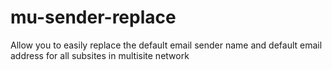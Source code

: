 # mu-sender-replace
Allow you to easily replace the default email sender name and default email address for all subsites in multisite network
